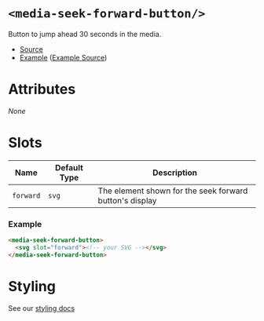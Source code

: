 # `<media-seek-forward-button/>`

Button to jump ahead 30 seconds in the media.

- [Source](../src/js/media-seek-forward-button.js)
- [Example](https://media-chrome.mux.dev/examples/control-elements/media-seek-forward-button.html) ([Example Source](../examples/control-elements/media-seek-forward-button.html))

# Attributes

_None_

# Slots

| Name       | Default Type | Description                                             |
| ---------- | ------------ | ------------------------------------------------------- |
| `forward` | `svg`        | The element shown for the seek forward button's display |

### Example

```html
<media-seek-forward-button>
  <svg slot="forward"><!-- your SVG --></svg>
</media-seek-forward-button>
```

# Styling

See our [styling docs](./styling.md#Buttons)
